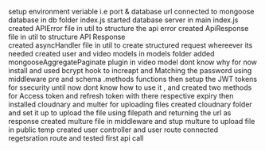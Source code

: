 setup environment veriable i.e port & database url
connected to mongoose database in db folder index.js
started database server in main index.js
created APIError file in util to structure the api error
created ApiResponse file in util to structure API Response  
created asyncHandler file in util to create structured request whereever its needed
created user and video models in models folder
added mongooseAggregatePaginate plugin in video model dont know why for now
install and used bcrypt hook to increapt and Matching the password using middleware pre and schema .methods functions
then setup the JWT tokens for ssecurity until now dont know how to use it , and created two methods for Access token and refresh token with there respective expiry
then installed cloudnary and multer for uploading files 
created cloudnary folder and set it up to upload the file using filepath and returning the url as response
created multure file in middleware and stup multure to upload file in public temp
created user controller and user route connected regetsration route and tested first api call